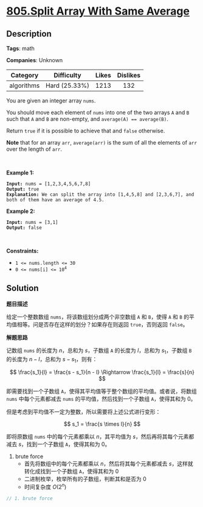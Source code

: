 # [805.Split Array With Same Average](https://leetcode.com/problems/split-array-with-same-average/description/)

## Description

**Tags**: math

**Companies**: Unknown

|  Category  |  Difficulty   | Likes | Dislikes |
| :--------: | :-----------: | :---: | :------: |
| algorithms | Hard (25.33%) | 1213  |   132    |

<p>You are given an integer array <code>nums</code>.</p>
<p>You should move each element of <code>nums</code> into one of the two arrays <code>A</code> and <code>B</code> such that <code>A</code> and <code>B</code> are non-empty, and <code>average(A) == average(B)</code>.</p>
<p>Return <code>true</code> if it is possible to achieve that and <code>false</code> otherwise.</p>
<p><strong>Note</strong> that for an array <code>arr</code>, <code>average(arr)</code> is the sum of all the elements of <code>arr</code> over the length of <code>arr</code>.</p>
<p>&nbsp;</p>
<p><strong class="example">Example 1:</strong></p>
<pre><code><strong>Input:</strong> nums = [1,2,3,4,5,6,7,8]
<strong>Output:</strong> true
<strong>Explanation:</strong> We can split the array into [1,4,5,8] and [2,3,6,7], and both of them have an average of 4.5.</code></pre>
<p><strong class="example">Example 2:</strong></p>
<pre><code><strong>Input:</strong> nums = [3,1]
<strong>Output:</strong> false</code></pre>
<p>&nbsp;</p>
<p><strong>Constraints:</strong></p>
<ul>
  <li><code>1 &lt;= nums.length &lt;= 30</code></li>
  <li><code>0 &lt;= nums[i] &lt;= 10<sup>4</sup></code></li>
</ul>

## Solution

**题目描述**

给定一个整数数组 `nums`，将该数组划分成两个非空数组 `A` 和 `B`，使得 `A` 和 `B` 的平均值相等。问是否存在这样的划分？如果存在则返回 `true`，否则返回 `false`。

**解题思路**

记数组 `nums` 的长度为 $n$，总和为 $s$，子数组 `A` 的长度为 $l$，总和为 $s_1$，子数组 `B` 的长度为 $n - l$，总和为 $s - s_1$，则有：

$$
\frac{s_1}{l} = \frac{s - s_1}{n - l} \Rightarrow \frac{s_1}{l} = \frac{s}{n}
$$

即需要找到一个子数组 `A`，使得其平均值等于整个数组的平均值。或者说，将数组 `nums` 中每个元素都减去 `nums` 的平均值，然后找到一个子数组 `A`，使得其和为 0。

但是考虑到平均值不一定为整数，所以需要将上述公式进行变形：

$$
s_1 = \frac{s \times l}{n}
$$

即将原数组 `nums` 中的每个元素都乘以 $n$，其平均值为 $s$，然后再将其每个元素都减去 $s$，找到一个子数组 `A`，使得其和为 0。

1. brute force
   - 首先将数组中的每个元素都乘以 $n$，然后将其每个元素都减去 $s$，这样就转化成找到一个子数组 `A`，使得其和为 0
   - 二进制枚举，枚举所有的子数组，判断其和是否为 0
   - 时间复杂度 $O(2^n)$

```cpp
// 1. brute force

```
```
